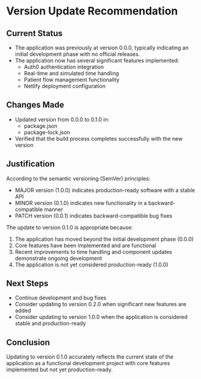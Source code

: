# Version Update Recommendation

## Current Status
- The application was previously at version 0.0.0, typically indicating an initial development phase with no official releases.
- The application now has several significant features implemented:
  - Auth0 authentication integration
  - Real-time and simulated time handling
  - Patient flow management functionality
  - Netlify deployment configuration

## Changes Made
- Updated version from 0.0.0 to 0.1.0 in:
  - package.json
  - package-lock.json
- Verified that the build process completes successfully with the new version

## Justification
According to the semantic versioning (SemVer) principles:
- MAJOR version (1.0.0) indicates production-ready software with a stable API
- MINOR version (0.1.0) indicates new functionality in a backward-compatible manner
- PATCH version (0.0.1) indicates backward-compatible bug fixes

The update to version 0.1.0 is appropriate because:
1. The application has moved beyond the initial development phase (0.0.0)
2. Core features have been implemented and are functional
3. Recent improvements to time handling and component updates demonstrate ongoing development
4. The application is not yet considered production-ready (1.0.0)

## Next Steps
- Continue development and bug fixes
- Consider updating to version 0.2.0 when significant new features are added
- Consider updating to version 1.0.0 when the application is considered stable and production-ready

## Conclusion
Updating to version 0.1.0 accurately reflects the current state of the application as a functional development project with core features implemented but not yet production-ready.